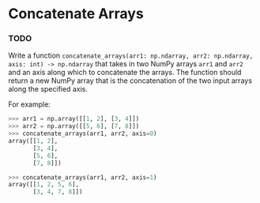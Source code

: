 # Concatenate Arrays

### TODO

Write a function `concatenate_arrays(arr1: np.ndarray, arr2: np.ndarray, axis: int) -> np.ndarray` that takes in two NumPy arrays `arr1` and `arr2` and an axis along which to concatenate the arrays. The function should return a new NumPy array that is the concatenation of the two input arrays along the specified axis.

For example:

```python
>>> arr1 = np.array([[1, 2], [3, 4]])
>>> arr2 = np.array([[5, 6], [7, 8]])
>>> concatenate_arrays(arr1, arr2, axis=0)
array([[1, 2],
       [3, 4],
       [5, 6],
       [7, 8]])

>>> concatenate_arrays(arr1, arr2, axis=1)
array([[1, 2, 5, 6],
       [3, 4, 7, 8]])
```